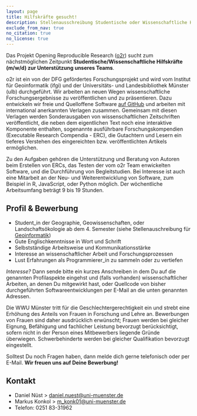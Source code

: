 ```yaml
---
layout: page
title: Hilfskräfte gesucht!
description: Stellenausschreibung Studentische oder Wissenschaftliche Hilfskraft in 'Opening Reproducible Research'
exclude_from_nav: true
no_citation: true
no_license: true
---
```


Das Projekt Opening Reproducible Research ([o2r](https://o2r.info)) sucht zum nächstmöglichen Zeitpunkt **Studentische/Wissenschaftliche Hilfskräfte (m/w/d) zur Unterstützung unseres Teams**.

o2r ist ein von der DFG gefördertes Forschungsprojekt und wird vom Institut für Geoinformatik (ifgi) und der Universitäts- und Landesbibliothek Münster (ulb) durchgeführt.
Wir arbeiten an neuen Wegen wissenschaftliche Forschungsergebnisse zu veröffentlichen und zu präsentieren.
Dazu entwickeln wir freie und Quelloffene Software [auf GitHub](https://github.com/o2r-project) und arbeiten mit international anerkannten Verlagen zusammen.
Gemeinsam mit diesen Verlagen werden Sonderausgaben von wissenschaftlichen Zeitschriften veröffentlicht, die neben dem eigentlichen Text noch eine interaktive Komponente enthalten, sogenannte ausführbare Forschungskompendien (Executable Research Compendia - ERC), die Gutachtern und Lesern ein tieferes Verstehen des eingereichten bzw. veröffentlichten Artikels ermöglichen.

Zu den Aufgaben gehören die Unterstützung und Beratung von Autoren beim Erstellen von ERCs, das Testen der vom o2r Team enwickelten Software, und die Durchführung von Begleitstudien.
Bei Interesse ist auch eine Mitarbeit an der Neu- und Weiterentwicklung von Software, zum Beispiel in R, JavaScript, oder Python möglich.
Der wöchentliche Arbeitsumfang beträgt 9 bis 19 Stunden.

## Profil & Bewerbung

- Student_in der Geographie, Geowissenschaften, oder Landschaftsökologie ab dem 4. Semester (siehe Stellenauschreibung für [Geoinformatik](../hilfskraft))
- Gute Englischkenntnisse in Wort und Schrift
- Selbstständige Arbeitsweise und Kommunikationsstärke
- Interesse an wissenschaftlicher Arbeit und Forschungsprozessen
- Lust Erfahrungen als Programmierer_in zu sammeln oder zu vertiefen

_Interesse?_
Dann sende bitte ein kurzes Anschreiben in dem Du auf die genannten Profilaspekte eingehst und (falls vorhanden) wissenschaftlicher Arbeiten, an denen Du mitgewirkt hast, oder Quellcode von bisher durchgeführten Softwareentwicklungen per E-Mail an die unten genannten Adressen.

Die WWU Münster tritt für die Geschlechtergerechtigkeit ein und strebt eine Erhöhung des Anteils von Frauen in Forschung und Lehre an.
Bewerbungen von Frauen sind daher ausdrücklich erwünscht; Frau­en werden bei gleicher Eignung, Befähigung und fachlicher Leistung bevorzugt berücksichtigt, sofern nicht in der Person eines Mitbewerbers liegende Gründe überwiegen.
Schwerbehinderte werden bei gleicher Qualifikation bevorzugt eingestellt.

Solltest Du noch Fragen haben, dann melde dich gerne telefonisch oder per E-Mail. 
**Wir freuen uns auf Deine Bewerbung!**

## Kontakt

- Daniel Nüst > daniel.nuest@uni-muenster.de
- Markus Konkol > m_konk01@uni-muenster.de
- Telefon: 0251 83-31962

